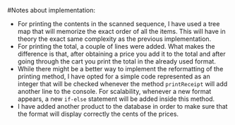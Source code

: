 #Notes about implementation:

- For printing the contents in the scanned sequence, I have used a tree map that will memorize the exact order of all the items. This will have in theory the exact same complexity as the previous implementation.
- For printing the total, a couple of lines were added. What makes the difference is that, after obtaining a price you add it to the total and after going through the cart you print the total in the already used format.
- While there might be a better way to implement the reformatting of the printing method, I have opted for a simple code represented as an integer that will be checked whenever the method ```printReceipt``` will add another line to the console. For scalability, whenever a new format appears, a new ```if-else``` statement will be added inside this method.
- I have added another product to the database in order to make sure that the format will display correctly the cents of the prices.